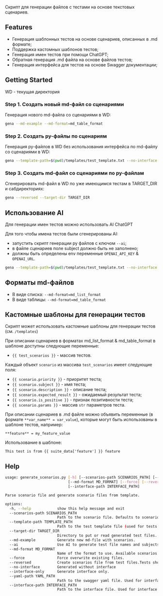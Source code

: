 Скрипт для генерации файлов с тестами на основе текстовых сценариев.

## Features
- Генерация шаблонных тестов на основе сценариев, описанных в .md формате;
- Поддержка кастомных шаблонов тестов;
- Генерация имен тестов при помощи ChatGPT;
- Обратная генерация .md файла на основе файлов тестов;
- Генерация интерфейса для тестов на основе Swagger документации;

## Getting Started

WD - текущая директория

### Step 1. Создать новый md-файл со сценариями

Генерация нового md-файла со сценариями в WD:

```bash
gena --md-example --md-format=md_table_format
```

### Step 2. Создать py-файлы по сценариям

Генерация py-файлов в WD без использования интерфейса по md-файлу со сценариями в WD:

```bash
gena --template-path=$(pwd)/templates/test_template.txt --no-interface
```

### Step 3. Создать md-файл со сценариями по py-файлам

Cгенерировать md-файл в WD по уже имеющимся тестам в TARGET_DIR и сабдиректориях:

```bash
gena --reversed --target-dir TARGET_DIR
```

## Использование AI

Для генерации имен тестов можно использовать AI ChatGPT

Для того чтобы имена тестов были сгенерированы AI:
- запустить скрипт генерации py файлов с ключом `--ai`;
- в файле сценариев поле subject должно быть не заполнено;
- должны быть определены env переменные `OPENAI_API_KEY` & `OPENAI_URL`.

```bash
gena --template-path=$(pwd)/templates/test_template.txt --no-interface --ai
```


## Форматы md-файлов

- В виде списка: `--md-format=md_list_format`
- В виде таблицы: `--md-format=md_table_format`

## Кастомные шаблоны для генерации тестов

Скрипт может использовать кастомные шаблоны для генерации тестов (см. `/templates`)

При описании сценариев в форматах md_list_format & md_table_format в шаблоне доступны следующие переменные:
- `{{ test_scenarios }}` - массив тестов.

Каждый объект `scenario` из массива `test_scenarios` имеет следующие поля:
 - `{{ scenario.priority }}` - приоритет теста;
 - `{{ scenario.subject }}` - имя теста;
 - `{{ scenario.description }}` - описание теста;
 - `{{ scenario.expected_result }}` - ожидаемый результат теста;
 - `{{ scenario.is_positive }}` - признак позитивности теста;
 - `{{ scenario.params }}` - массив `str` параметров теста.

При описании сценариев в .md файле можно объявить переменные (в формате `**var_name** = var_value`), которые могут быть использованы в шаблоне тестов, например:
```
**feature** = my_feature_value
```

Использование в шаблоне:
```
This test is from {{ suite_data['feature'] }} feature
```

## Help

```bash
usage: generate_scenarios.py [-h] [--scenarios-path SCENARIOS_PATH] [--template-path TEMPLATE_PATH] [--target-dir TARGET_DIR] [--md-example] [--ai]
                             [--md-format MD_FORMAT] [--force] [--reversed] [--no-interface] [--interface-only] [--yaml-path YAML_PATH]
                             [--interface-path INTERFACE_PATH]

Parse scenario file and generate scenario files from template.

options:
  -h, --help            show this help message and exit
  --scenarios-path SCENARIOS_PATH
                        Path to the scenario file. Defaults to scenarios.md in the current directory.
  --template-path TEMPLATE_PATH
                        Path to the test template file (used for tests generation).
  --target-dir TARGET_DIR
                        Directory to put or read generated test files. Defaults to the directory of scenarios-path.
  --md-example          Generate new md-file with scenarios.
  --ai                  Use AI to generate test file names and subjects for tests (if not exsists).
  --md-format MD_FORMAT
                        Name of the format to use. Available scenarios.md formats are: md_list_format, md_table_format
  --force               Force overwrite existing files.
  --reversed            Create scenarios file from test files.Tests should have same story and feature.
  --no-interface        Generated without interface
  --interface-only      Generate interface only.
  --yaml-path YAML_PATH
                        Path to the swagger yaml file. Used for interface generating.
  --interface-path INTERFACE_PATH
                        Path to the interface file. Used for interface generating.
```